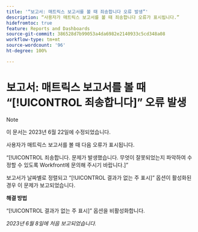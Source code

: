 ```yaml
---
title: '“보고서: 매트릭스 보고서를 볼 때 죄송합니다 오류 발생”'
description: “사용자가 매트릭스 보고서를 볼 때 죄송합니다 오류가 표시됩니다.”
hidefromtoc: true
feature: Reports and Dashboards
source-git-commit: 386528d7b99053a4da6982e2140933c5cd348a08
workflow-type: tm+mt
source-wordcount: '96'
ht-degree: 100%

---
```



# 보고서: 매트릭스 보고서를 볼 때 “[!UICONTROL 죄송합니다]” 오류 발생

>[!NOTE]
>
> 이 문서는 2023년 6월 22일에 수정되었습니다.

사용자가 매트릭스 보고서를 볼 때 다음 오류가 표시됩니다.

“[!UICONTROL 죄송합니다. 문제가 발생했습니다. 무엇이 잘못되었는지 파악하여 수정할 수 있도록 Workfront에 문의해 주시기 바랍니다.]”

보고서가 날짜별로 정렬되고 “[!UICONTROL 결과가 없는 주 표시]” 옵션이 활성화된 경우 이 문제가 보고되었습니다.

**해결 방법**

“[!UICONTROL 결과가 없는 주 표시]” 옵션을 비활성화합니다.

_2023년 6월 8일에 처음 보고되었습니다._

